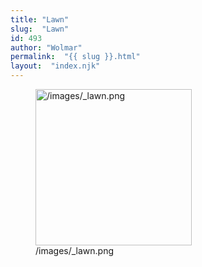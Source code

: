 ```yaml
---
title: "Lawn"
slug:  "Lawn"
id: 493
author: "Wolmar"
permalink:  "{{ slug }}.html"
layout:  "index.njk"
---
```


<figure>
<img src="/images/_lawn.png" title="/images/_lawn.png" width="250"
alt="/images/_lawn.png" />
<figcaption aria-hidden="true">/images/_lawn.png</figcaption>
</figure>
